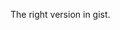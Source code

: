 <!--
.. title: error in Python(x,y) mimetypes
.. slug: error-in-pythonxy-mimetypes
.. date: 2014-07-25 08:57:06 UTC+08:00
.. tags: Python
.. link:
.. description:
.. type: text
-->

The right version in gist.

<!-- TEASER_END -->

<script src="https://gist.github.com/muxuezi/31d7c14bf6d06d939a40.js"></script>
